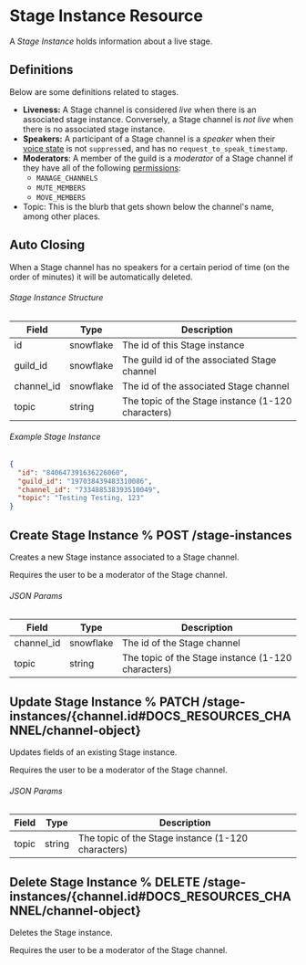 # Stage Instance Resource

A _Stage Instance_ holds information about a live stage.

## Definitions

Below are some definitions related to stages.

- **Liveness:** A Stage channel is considered _live_ when there is an associated stage instance. Conversely, a Stage channel is _not live_ when there is no associated stage instance.
- **Speakers:** A participant of a Stage channel is a _speaker_ when their [voice state](#DOCS_RESOURCES_VOICE/voice-state-object)
  is not `suppress`ed, and has no `request_to_speak_timestamp`.
- **Moderators**: A member of the guild is a _moderator_ of a Stage channel if they have all of the following [permissions](#DOCS_TOPICS_PERMISSIONS/permissions):
  - `MANAGE_CHANNELS`
  - `MUTE_MEMBERS`
  - `MOVE_MEMBERS`
- Topic: This is the blurb that gets shown below the channel's name, among other places.

## Auto Closing

When a Stage channel has no speakers for a certain period of time (on the order of minutes) it will be automatically deleted.

###### Stage Instance Structure

| Field      | Type      | Description                                        |
| ---------- | --------- | -------------------------------------------------- |
| id         | snowflake | The id of this Stage instance                      |
| guild_id   | snowflake | The guild id of the associated Stage channel       |
| channel_id | snowflake | The id of the associated Stage channel             |
| topic      | string    | The topic of the Stage instance (1-120 characters) |

###### Example Stage Instance

```json
{
  "id": "840647391636226060",
  "guild_id": "197038439483310086",
  "channel_id": "733488538393510049",
  "topic": "Testing Testing, 123"
}
```

## Create Stage Instance % POST /stage-instances

Creates a new Stage instance associated to a Stage channel.

Requires the user to be a moderator of the Stage channel.

###### JSON Params

| Field      | Type      | Description                                        |
| ---------- | --------- | -------------------------------------------------- |
| channel_id | snowflake | The id of the Stage channel                        |
| topic      | string    | The topic of the Stage instance (1-120 characters) |

## Update Stage Instance % PATCH /stage-instances/{channel.id#DOCS_RESOURCES_CHANNEL/channel-object}

Updates fields of an existing Stage instance.

Requires the user to be a moderator of the Stage channel.

###### JSON Params

| Field | Type   | Description                                        |
| ----- | ------ | -------------------------------------------------- |
| topic | string | The topic of the Stage instance (1-120 characters) |

## Delete Stage Instance % DELETE /stage-instances/{channel.id#DOCS_RESOURCES_CHANNEL/channel-object}

Deletes the Stage instance.

Requires the user to be a moderator of the Stage channel.

